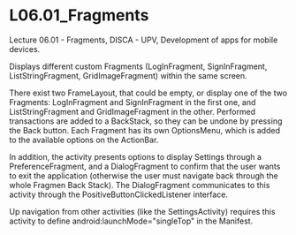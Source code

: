 # L06.01_Fragments
Lecture 06.01 - Fragments, DISCA - UPV, Development of apps for mobile devices.

 Displays different custom Fragments (LogInFragment, SignInFragment, ListStringFragment, GridImageFragment) within the same screen.
 
 There exist two FrameLayout, that could be empty, or display one of the two Fragments: LogInFragment and SignInFragment in the first one, and ListStringFragment and GridImageFragment in the other.
 Performed transactions are added to a BackStack, so they can be undone by pressing the Back button.
 Each Fragment has its own OptionsMenu, which is added to the available options on the ActionBar.
 
 In addition, the activity presents options to display Settings through a PreferenceFragment, and a DialogFragment to confirm that the user wants to exit the application (otherwise the user must navigate back through the whole Fragmen Back Stack).
 The DialogFragment communicates to this activity through the PositiveButtonClickedListener interface.
 
 Up navigation from other activities (like the SettingsActivity) requires this activity to define android:launchMode="singleTop" in the Manifest.
